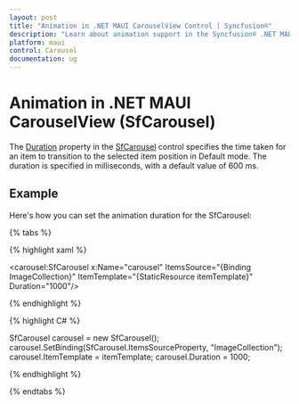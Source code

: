 ```yaml
---
layout: post
title: "Animation in .NET MAUI CarouselView Control | Syncfusion®"
description: "Learn about animation support in the Syncfusion® .NET MAUI CarouselView (SfCarousel) control."
platform: maui
control: Carousel
documentation: ug
---
```


# Animation in .NET MAUI CarouselView (SfCarousel)

The [Duration](https://help.syncfusion.com/cr/maui/Syncfusion.Maui.Carousel.SfCarousel.html#Syncfusion_Maui_Carousel_SfCarousel_Duration) property in the [SfCarousel](https://help.syncfusion.com/cr/maui/Syncfusion.Maui.Carousel.SfCarousel.html) control specifies the time taken for an item to transition to the selected item position in Default mode. The duration is specified in milliseconds, with a default value of 600 ms.

## Example

Here's how you can set the animation duration for the SfCarousel:

{% tabs %}

{% highlight xaml %}

<carousel:SfCarousel x:Name="carousel"
                     ItemsSource="{Binding ImageCollection}"
                     ItemTemplate="{StaticResource itemTemplate}" 
                     Duration="1000"/>

{% endhighlight %}

{% highlight C# %}

SfCarousel carousel = new SfCarousel();
carousel.SetBinding(SfCarousel.ItemsSourceProperty, "ImageCollection");
carousel.ItemTemplate = itemTemplate;
carousel.Duration = 1000;

{% endhighlight %}

{% endtabs %}


